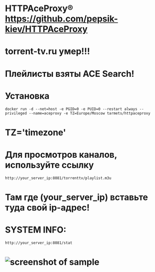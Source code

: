 # HTTPAceProxy® https://github.com/pepsik-kiev/HTTPAceProxy

# torrent-tv.ru умер!!!
# Плейлисты взяты ACE Search!

# Установка

`docker run -d --net=host -e PGID=0 -e PUID=0 --restart always --privileged --name=aceproxy -e TZ=Europe/Moscow tarmets/httpaceproxy`


# TZ='timezone'

# Для просмотров каналов, используйте ссылку
`http://your_server_ip:8081/torrenttv/playlist.m3u`
# Там где (your_server_ip) вставьте туда свой ip-адрес!

# SYSTEM INFO:
`http://your_server_ip:8081/stat`

# ![screenshot of sample](https://i.ibb.co/B24647m/43434234.jpg)
